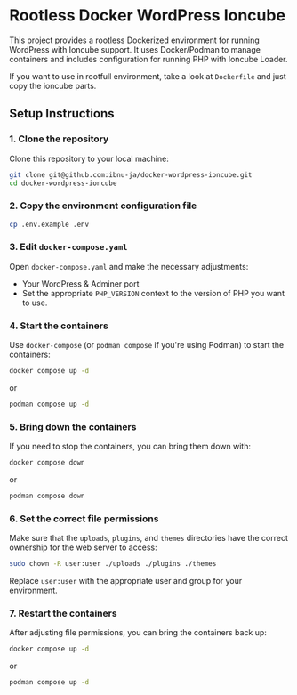# Rootless Docker WordPress Ioncube

This project provides a rootless Dockerized environment for running WordPress with Ioncube support. It uses Docker/Podman to manage containers and includes configuration for running PHP with Ioncube Loader.

If you want to use in rootfull environment, take a look at `Dockerfile` and just copy the ioncube parts.

## Setup Instructions

### 1. Clone the repository
Clone this repository to your local machine:
```bash
git clone git@github.com:ibnu-ja/docker-wordpress-ioncube.git
cd docker-wordpress-ioncube
```

### 2. Copy the environment configuration file
```bash
cp .env.example .env
```

### 3. Edit `docker-compose.yaml`

Open `docker-compose.yaml` and make the necessary adjustments:

- Your WordPress & Adminer port
- Set the appropriate `PHP_VERSION` context to the version of PHP you want to use.

### 4. Start the containers

Use `docker-compose` (or `podman compose` if you're using Podman) to start the containers:
```bash
docker compose up -d
```
or
```bash
podman compose up -d
```

### 5. Bring down the containers

If you need to stop the containers, you can bring them down with:
```bash
docker compose down
```

or
```bash
podman compose down
```

### 6. Set the correct file permissions

Make sure that the `uploads`, `plugins`, and `themes` directories have the correct ownership for the web server to access:

```bash
sudo chown -R user:user ./uploads ./plugins ./themes
```

Replace `user:user` with the appropriate user and group for your environment.

### 7. Restart the containers

After adjusting file permissions, you can bring the containers back up:
```bash
docker compose up -d
```

or
```bash
podman compose up -d
```